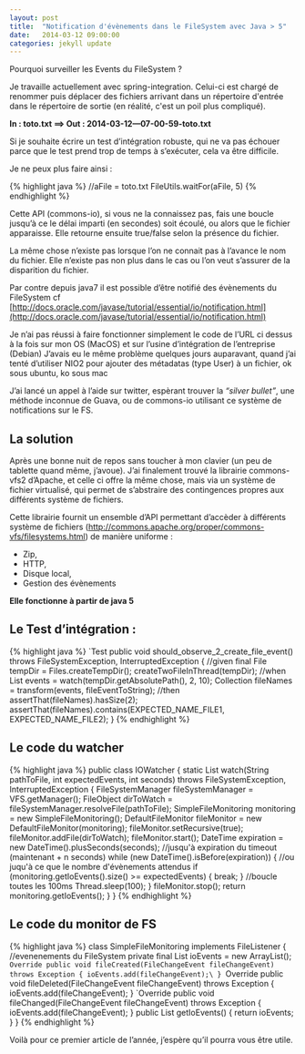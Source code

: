 ```yaml
---
layout: post
title:  "Notification d'évènements dans le FileSystem avec Java > 5"
date:   2014-03-12 09:00:00
categories: jekyll update
---
```

Pourquoi surveiller les Events du FileSystem ?

Je travaille actuellement avec spring-integration.
Celui-ci est chargé de renommer puis déplacer des fichiers arrivant dans un répertoire d'entrée dans le répertoire de sortie (en réalité, c'est un poil plus compliqué).


**In : toto.txt ==> Out : 2014-03-12—07-00-59-toto.txt**

Si je souhaite écrire un test d’intégration robuste, qui ne va pas
échouer parce que le test prend trop de temps à s’exécuter, cela va être
difficile.

Je ne peux plus faire ainsi :

{% highlight java %}
//aFile = toto.txt
FileUtils.waitFor(aFile, 5)
{% endhighlight %}



Cette API (commons-io), si vous ne la connaissez pas, fais une boucle
jusqu’à ce le délai imparti (en secondes) soit écoulé, ou alors que le
fichier apparaisse.
Elle retourne ensuite true/false selon la présence du fichier.

La même chose n’existe pas lorsque l’on ne connait pas à l’avance le nom
du fichier. Elle n’existe pas non plus dans le cas ou l’on veut
s’assurer de la disparition du fichier.

Par contre depuis java7 il est possible d’être notifié des évènements du
FileSystem cf
[http://docs.oracle.com/javase/tutorial/essential/io/notification.html](http://docs.oracle.com/javase/tutorial/essential/io/notification.html)

Je n’ai pas réussi à faire fonctionner simplement le code de l’URL ci
dessus à la fois sur mon OS (MacOS) et sur l’usine d’intégration de
l’entreprise (Debian)
J’avais eu le même problème quelques jours auparavant, quand j’ai tenté
d’utiliser NIO2 pour ajouter des métadatas (type User) à un fichier, ok
sous ubuntu, ko sous mac

J’ai lancé un appel à l’aide sur twitter, espèrant trouver la *“silver
bullet”*, une méthode inconnue de Guava, ou de commons-io utilisant ce
système de notifications sur le FS.

La solution
-----------

Après une bonne nuit de repos sans toucher à mon clavier (un peu de
tablette quand même, j’avoue). J’ai finalement trouvé la librairie
commons-vfs2 d’Apache, et celle ci offre la même chose, mais via un
système de fichier virtualisé, qui permet de s’abstraire des
contingences propres aux différents système de fichiers.

Cette librairie fournit un ensemble d’API permettant d’accèder à
différents système de fichiers
(http://commons.apache.org/proper/commons-vfs/filesystems.html) de
manière uniforme :

*  Zip,
*  HTTP,
*  Disque local,
* Gestion des évènements

**Elle fonctionne à partir de java 5**

Le Test d’intégration :
-----------------------

{% highlight java %}
`Test
public void should_observe_2_create_file_event() throws FileSystemException, InterruptedException {
        //given
        final File tempDir = Files.createTempDir();
        createTwoFileInThread(tempDir);
        //when
        List<FileChangeEvent> events = watch(tempDir.getAbsolutePath(), 2, 10);
        Collection<String> fileNames = transform(events, fileEventToString);
        //then
        assertThat(fileNames).hasSize(2);
        assertThat(fileNames).contains(EXPECTED_NAME_FILE1, EXPECTED_NAME_FILE2);
    }
{% endhighlight %}


Le code du watcher
-----------------------


{% highlight java %}
public class IOWatcher {
    static List<FileChangeEvent> watch(String pathToFile, int expectedEvents, int seconds) throws FileSystemException, InterruptedException {
        FileSystemManager fileSystemManager = VFS.getManager();
        FileObject dirToWatch = fileSystemManager.resolveFile(pathToFile);
        SimpleFileMonitoring monitoring = new SimpleFileMonitoring();
        DefaultFileMonitor fileMonitor = new DefaultFileMonitor(monitoring);
        fileMonitor.setRecursive(true);
        fileMonitor.addFile(dirToWatch);
        fileMonitor.start();
        DateTime expiration = new DateTime().plusSeconds(seconds);
        //jusqu'à expiration du timeout (maintenant + n seconds)
        while (new DateTime().isBefore(expiration)) {
            //ou juqu'à ce que le nombre d'évènements attendus
            if (monitoring.getIoEvents().size() >= expectedEvents) {
                break;
            }
            //boucle toutes les 100ms
            Thread.sleep(100);
        }
        fileMonitor.stop();
        return monitoring.getIoEvents();
    }
}
{% endhighlight %}



Le code du monitor de FS
-----------------------


{% highlight java %}
class SimpleFileMonitoring implements FileListener {
    //evenenements du FileSystem
    private final List<FileChangeEvent> ioEvents = new ArrayList<FileChangeEvent>();
    `Override
 public void fileCreated(FileChangeEvent fileChangeEvent) throws
Exception {
 ioEvents.add(fileChangeEvent);\
 }
 `Override
    public void fileDeleted(FileChangeEvent fileChangeEvent) throws Exception {
        ioEvents.add(fileChangeEvent);
    }
    `Override
 public void fileChanged(FileChangeEvent fileChangeEvent) throws
Exception {
 ioEvents.add(fileChangeEvent);
 }
 public List<FileChangeEvent> getIoEvents() {
 return ioEvents;
 }
}
{% endhighlight %}


Voilà pour ce premier article de l’année, j’espère qu’il pourra vous
être utile.

